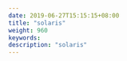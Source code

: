 ```yaml
---
date: 2019-06-27T15:15:15+08:00
title: "solaris"
weight: 960
keywords: 
description: "solaris"
---
```

